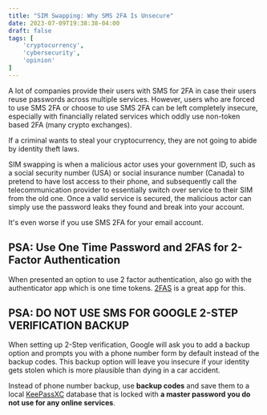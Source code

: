 ```yaml
---
title: "SIM Swapping: Why SMS 2FA Is Unsecure"
date: 2023-07-09T19:38:38-04:00
draft: false
tags: [
    'cryptocurrency',
    'cybersecurity',
    'opinion'
]
---
```


A lot of companies provide their users with SMS for 2FA in case their users reuse passwords across multiple services. However, users who are forced to use SMS 2FA or choose to use SMS 2FA can be left completely insecure, especially with financially related services which oddly use non-token based 2FA (many crypto exchanges).

If a criminal wants to steal your cryptocurrency, they are not going to abide by identity theft laws.

SIM swapping is when a malicious actor uses your government ID, such as a social security number (USA) or social insurance number (Canada) to pretend to have lost access to their phone, and subsequently call the telecommunication provider to essentially switch over service to their SIM from the old one. Once a valid service is secured, the malicious actor can simply use the password leaks they found and break into your account.

It's even worse if you use SMS 2FA for your email account.

## PSA: Use One Time Password and 2FAS for 2-Factor Authentication

When presented an option to use 2 factor authentication, also go with the authenticator app which is one time tokens. [2FAS](https://2fas.com/) is a great app for this.

## PSA: DO NOT USE SMS FOR GOOGLE 2-STEP VERIFICATION BACKUP

When setting up 2-Step verification, Google will ask you to add a backup option and prompts you with a phone number form by default instead of the backup codes. This backup option will leave you insecure if your identity gets stolen which is more plausible than dying in a car accident.

Instead of phone number backup, use **backup codes** and save them to a local [KeePassXC](https://keepassxc.org/download/) database that is locked with **a master password you do not use for any online services**.

